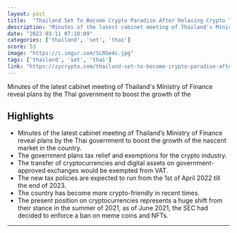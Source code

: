 ```yaml
---
layout: post
title:  "Thailand Set To Become Crypto Paradise After Relaxing Crypto Tax Burden For Investors"
description: "Minutes of the latest cabinet meeting of Thailand's Ministry of Finance reveal plans by the Thai government to boost the growth of the"
date: "2022-03-11 07:18:09"
categories: ['thailand', 'set', 'thai']
score: 53
image: "https://i.imgur.com/SLRGe4s.jpg"
tags: ['thailand', 'set', 'thai']
link: "https://zycrypto.com/thailand-set-to-become-crypto-paradise-after-relaxing-crypto-tax-burden-for-investors/"
---
```


Minutes of the latest cabinet meeting of Thailand's Ministry of Finance reveal plans by the Thai government to boost the growth of the

## Highlights

- Minutes of the latest cabinet meeting of Thailand’s Ministry of Finance reveal plans by the Thai government to boost the growth of the nascent market in the country.
- The government plans tax relief and exemptions for the crypto industry.
- The transfer of cryptocurrencies and digital assets on government-approved exchanges would be exempted from VAT.
- The new tax policies are expected to run from the 1st of April 2022 till the end of 2023.
- The country has become more crypto-friendly in recent times.
- The present position on cryptocurrencies represents a huge shift from their stance in the summer of 2021, as of June 2021, the SEC had decided to enforce a ban on meme coins and NFTs.

---
